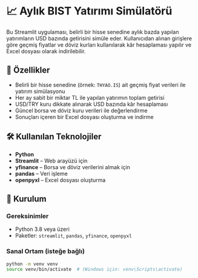 # 📈 Aylık BIST Yatırımı Simülatörü

Bu Streamlit uygulaması, belirli bir hisse senedine aylık bazda yapılan yatırımların USD bazında getirisini simüle eder. Kullanıcıdan alınan girişlere göre geçmiş fiyatlar ve döviz kurları kullanılarak kâr hesaplaması yapılır ve Excel dosyası olarak indirilebilir.

## 🚀 Özellikler

- Belirli bir hisse senedine (örnek: `THYAO.IS`) ait geçmiş fiyat verileri ile yatırım simülasyonu
- Her ay sabit bir miktar TL ile yapılan yatırımın toplam getirisi
- USD/TRY kuru dikkate alınarak USD bazında kâr hesaplaması
- Güncel borsa ve döviz kuru verileri ile değerlendirme
- Sonuçları içeren bir Excel dosyası oluşturma ve indirme

## 🛠 Kullanılan Teknolojiler

- **Python**
- **Streamlit** – Web arayüzü için
- **yfinance** – Borsa ve döviz verilerini almak için
- **pandas** – Veri işleme
- **openpyxl** – Excel dosyası oluşturma

## 🔧 Kurulum

### Gereksinimler

- Python 3.8 veya üzeri
- Paketler: `streamlit`, `pandas`, `yfinance`, `openpyxl`

### Sanal Ortam (isteğe bağlı)

```bash
python -m venv venv
source venv/bin/activate  # (Windows için: venv\Scripts\activate)
